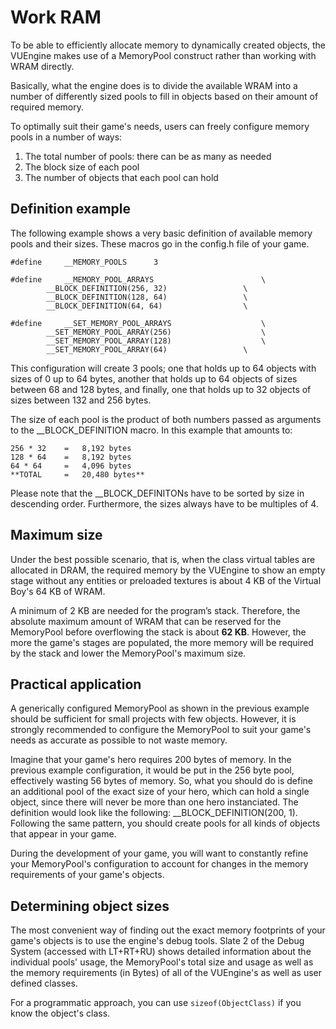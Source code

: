 Work RAM
========

To be able to efficiently allocate memory to dynamically created objects, the VUEngine makes use of a MemoryPool construct rather than working with WRAM directly.

Basically, what the engine does is to divide the available WRAM into a number of differently sized pools to fill in objects based on their amount of required memory.

To optimally suit their game's needs, users can freely configure memory pools in a number of ways:

1. The total number of pools: there can be as many as needed
2. The block size of each pool
3. The number of objects that each pool can hold


Definition example
------------------

The following example shows a very basic definition of available memory pools and their sizes. These macros go in the config.h file of your game.

	#define 	__MEMORY_POOLS		3

	#define 	__MEMORY_POOL_ARRAYS						\
			__BLOCK_DEFINITION(256, 32)					\
			__BLOCK_DEFINITION(128, 64)					\
			__BLOCK_DEFINITION(64, 64)					\

	#define 	__SET_MEMORY_POOL_ARRAYS					\
			__SET_MEMORY_POOL_ARRAY(256)					\
			__SET_MEMORY_POOL_ARRAY(128)					\
			__SET_MEMORY_POOL_ARRAY(64)					\

This configuration will create 3 pools; one that holds up to 64 objects with sizes of 0 up to 64 bytes, another that holds up to 64 objects of sizes between 68 and 128 bytes, and finally, one that holds up to 32 objects of sizes between 132 and 256 bytes.

The size of each pool is the product of both numbers passed as arguments to the __BLOCK_DEFINITION macro. In this example that amounts to:

	256 * 32 	= 	8,192 bytes
	128 * 64 	= 	8,192 bytes
	64 * 64 	= 	4,096 bytes
	**TOTAL		= 	20,480 bytes**

Please note that the __BLOCK_DEFINITONs have to be sorted by size in descending order. Furthermore, the sizes always have to be multiples of 4.


Maximum size
------------

Under the best possible scenario, that is, when the class virtual tables are allocated in DRAM, the required memory by the VUEngine to show an empty stage without any entities or preloaded textures is about 4 KB of the Virtual Boy's 64 KB of WRAM. 

A minimum of 2 KB are needed for the program’s stack. Therefore, the absolute maximum amount of WRAM that can be reserved for the MemoryPool before overflowing the stack is about **62 KB**. However, the more the game's stages are populated, the more memory will be required by the stack and lower the MemoryPool's maximum size.


Practical application
---------------------

A generically configured MemoryPool as shown in the previous example should be sufficient for small projects with few objects. However, it is strongly  recommended to configure the MemoryPool to suit your game's needs as accurate as possible to not waste memory.

Imagine that your game's hero requires 200 bytes of memory. In the previous example configuration, it would be put in the 256 byte pool, effectively wasting 56 bytes of memory. So, what you should do is define an additional pool of the exact size of your hero, which can hold a single object, since there will never be more than one hero instanciated. The definition would look like the following: __BLOCK_DEFINITION(200, 1). Following the same pattern, you should create pools for all kinds of objects that appear in your game.

During the development of your game, you will want to constantly refine your MemoryPool's configuration to account for changes in the memory requirements of your game's objects.


Determining object sizes
------------------------

The most convenient way of finding out the exact memory footprints of your game's objects is to use the engine's debug tools. Slate 2 of the Debug System (accessed with LT+RT+RU) shows detailed information about the individual pools' usage, the MemoryPool's total size and usage as well as the memory requirements (in Bytes) of all of the VUEngine's as well as user defined classes.

For a programmatic approach, you can use `sizeof(ObjectClass)` if you know the object's class.

